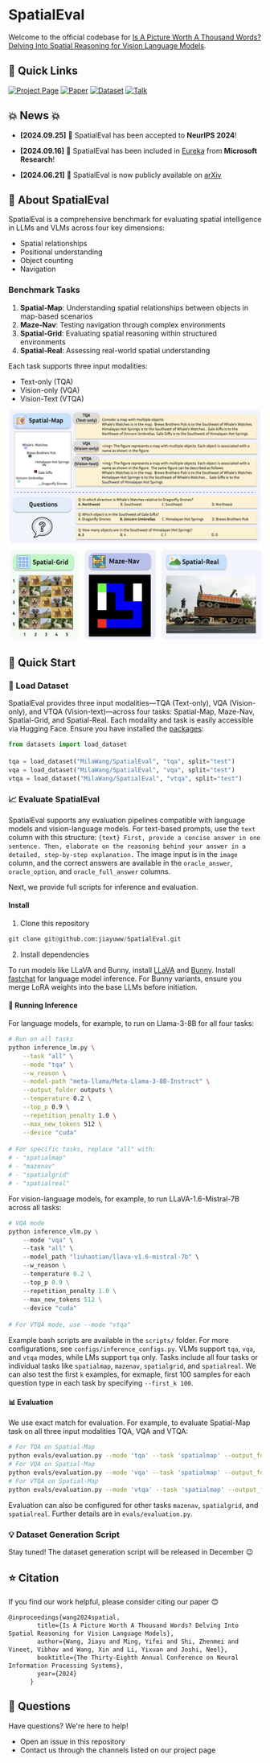 # SpatialEval

Welcome to the official codebase for [Is A Picture Worth A Thousand Words? Delving Into Spatial Reasoning for Vision Language Models](https://arxiv.org/abs/2406.14852). 

## 📌 Quick Links
[![Project Page](https://img.shields.io/badge/🌐_Project_Page-blue?style=for-the-badge)](https://spatialeval.github.io/)
[![Paper](https://img.shields.io/badge/📖_Paper-red?style=for-the-badge)](https://arxiv.org/pdf/2406.14852)
[![Dataset](https://img.shields.io/badge/🤗_Dataset-green?style=for-the-badge)](https://huggingface.co/datasets/MilaWang/SpatialEval)
[![Talk](https://img.shields.io/badge/🎤_5_min_Talk-purple?style=for-the-badge)](https://neurips.cc/virtual/2024/poster/94371)


## 💥 News 💥

* **[2024.09.25]** 🎉 SpatialEval has been accepted to **NeurIPS 2024**!
* **[2024.09.16]** 🌟 SpatialEval has been included in [Eureka](https://www.microsoft.com/en-us/research/publication/eureka-evaluating-and-understanding-large-foundation-models/) from **Microsoft Research**!

* **[2024.06.21]** 📢 SpatialEval is now publicly available on [arXiv](https://arxiv.org/abs/2406.14852)

## 🤔 About SpatialEval

SpatialEval is a comprehensive benchmark for evaluating spatial intelligence in LLMs and VLMs across four key dimensions:
- Spatial relationships
- Positional understanding
- Object counting
- Navigation

### Benchmark Tasks
1. **Spatial-Map**: Understanding spatial relationships between objects in map-based scenarios
2. **Maze-Nav**: Testing navigation through complex environments
3. **Spatial-Grid**: Evaluating spatial reasoning within structured environments
4. **Spatial-Real**: Assessing real-world spatial understanding

Each task supports three input modalities:
- Text-only (TQA)
- Vision-only (VQA)
- Vision-Text (VTQA)

![SpatialEval Overview](assets/spatialeval_task.png)


## 🚀 Quick Start


### 📍 Load Dataset

SpatialEval provides three input modalities—TQA (Text-only), VQA (Vision-only), and VTQA (Vision-text)—across four tasks: Spatial-Map, Maze-Nav, Spatial-Grid, and Spatial-Real. Each modality and task is easily accessible via Hugging Face. Ensure you have installed the [packages](https://huggingface.co/docs/datasets/en/quickstart):

```python
from datasets import load_dataset

tqa = load_dataset("MilaWang/SpatialEval", "tqa", split="test")
vqa = load_dataset("MilaWang/SpatialEval", "vqa", split="test")
vtqa = load_dataset("MilaWang/SpatialEval", "vtqa", split="test")
```


### 📈 Evaluate SpatialEval

SpatialEval supports any evaluation pipelines compatible with language models and vision-language models. For text-based prompts, use the `text` column with this structure:
`{text} First, provide a concise answer in one sentence. Then, elaborate on the reasoning behind your answer in a detailed, step-by-step explanation.` The image input is in the `image` column, and the correct answers are available in the `oracle_answer`, `oracle_option`, and `oracle_full_answer` columns.

Next, we provide full scripts for inference and evaluation.

#### Install

1. Clone this repository

```python
git clone git@github.com:jiayuww/SpatialEval.git
```

2. Install dependencies

To run models like LLaVA and Bunny, install [LLaVA](https://github.com/haotian-liu/LLaVA) and [Bunny](https://github.com/BAAI-DCAI/Bunny). Install [fastchat](https://github.com/lm-sys/FastChat) for language model inference.
For Bunny variants, ensure you merge LoRA weights into the base LLMs before initiation.

#### 💬 Running Inference

For language models, for example, to run on Llama-3-8B for all four tasks:

```bash
# Run on all tasks
python inference_lm.py \
    --task "all" \
    --mode "tqa" \
    --w_reason \
    --model-path "meta-llama/Meta-Llama-3-8B-Instruct" \
    --output_folder outputs \
    --temperature 0.2 \
    --top_p 0.9 \
    --repetition_penalty 1.0 \
    --max_new_tokens 512 \
    --device "cuda"

# For specific tasks, replace "all" with:
# - "spatialmap"
# - "mazenav"
# - "spatialgrid"
# - "spatialreal"
```

For vision-language models, for example, to run LLaVA-1.6-Mistral-7B across all tasks:

```python
# VQA mode
python inference_vlm.py \
    --mode "vqa" \
    --task "all" \
    --model_path "liuhaotian/llava-v1.6-mistral-7b" \
    --w_reason \
    --temperature 0.2 \
    --top_p 0.9 \
    --repetition_penalty 1.0 \
    --max_new_tokens 512 \
    --device "cuda"

# For VTQA mode, use --mode "vtqa"
```

Example bash scripts are available in the `scripts/` folder. For more configurations, see `configs/inference_configs.py`. VLMs support `tqa`, `vqa`, and `vtqa` modes, while LMs support `tqa` only. Tasks include all four tasks or individual tasks like `spatialmap`, `mazenav`, `spatialgrid`, and `spatialreal`.
We can also test the first `k` examples, for exmaple, first 100 samples for each question type in each task by specifying `--first_k 100`.

#### 📊 Evaluation

We use exact match for evaluation. For example, to evaluate Spatial-Map task on all three input modalities TQA, VQA and VTQA:

```bash
# For TQA on Spatial-Map
python evals/evaluation.py --mode 'tqa' --task 'spatialmap' --output_folder 'outputs/' --dataset_id 'MilaWang/SpatialEval' --eval_summary_dir 'eval_summary'
# For VQA on Spatial-Map
python evals/evaluation.py --mode 'vqa' --task 'spatialmap' --output_folder 'outputs/' --dataset_id 'MilaWang/SpatialEval' --eval_summary_dir 'eval_summary'
# For VTQA on Spatial-Map
python evals/evaluation.py --mode 'vtqa' --task 'spatialmap' --output_folder 'outputs/' --dataset_id 'MilaWang/SpatialEval' --eval_summary_dir 'eval_summary'
```

Evaluation can also be configured for other tasks `mazenav`, `spatialgrid`, and `spatialreal`. Further details are in `evals/evaluation.py`.

### 💡 Dataset Generation Script

Stay tuned! The dataset generation script will be released in December 😉

## ⭐ Citation

If you find our work helpful, please consider citing our paper 😊

```
@inproceedings{wang2024spatial,
        title={Is A Picture Worth A Thousand Words? Delving Into Spatial Reasoning for Vision Language Models},
        author={Wang, Jiayu and Ming, Yifei and Shi, Zhenmei and Vineet, Vibhav and Wang, Xin and Li, Yixuan and Joshi, Neel},
        booktitle={The Thirty-Eighth Annual Conference on Neural Information Processing Systems},
        year={2024}
      }
```

## 💬 Questions
Have questions? We're here to help!
- Open an issue in this repository
- Contact us through the channels listed on our project page